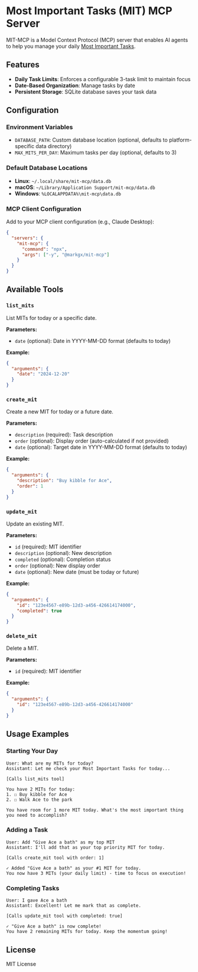 # Most Important Tasks (MIT) MCP Server

MIT-MCP is a Model Context Protocol (MCP) server that enables AI agents to help you manage your daily [Most Important Tasks](https://zenhabits.net/purpose-your-day-most-important-task).

## Features

- **Daily Task Limits**: Enforces a configurable 3-task limit to maintain focus
- **Date-Based Organization**: Manage tasks by date
- **Persistent Storage**: SQLite database saves your task data

## Configuration

### Environment Variables

- `DATABASE_PATH`: Custom database location (optional, defaults to platform-specific data directory)
- `MAX_MITS_PER_DAY`: Maximum tasks per day (optional, defaults to 3)

### Default Database Locations

- **Linux**: `~/.local/share/mit-mcp/data.db`
- **macOS**: `~/Library/Application Support/mit-mcp/data.db`
- **Windows**: `%LOCALAPPDATA%\mit-mcp\data.db`

### MCP Client Configuration

Add to your MCP client configuration (e.g., Claude Desktop):

```json
{
  "servers": {
    "mit-mcp": {
      "command": "npx",
      "args": ["-y", "@markgx/mit-mcp"]
    }
  }
}
```

## Available Tools

### `list_mits`

List MITs for today or a specific date.

**Parameters:**

- `date` (optional): Date in YYYY-MM-DD format (defaults to today)

**Example:**

```json
{
  "arguments": {
    "date": "2024-12-20"
  }
}
```

### `create_mit`

Create a new MIT for today or a future date.

**Parameters:**

- `description` (required): Task description
- `order` (optional): Display order (auto-calculated if not provided)
- `date` (optional): Target date in YYYY-MM-DD format (defaults to today)

**Example:**

```json
{
  "arguments": {
    "description": "Buy kibble for Ace",
    "order": 1
  }
}
```

### `update_mit`

Update an existing MIT.

**Parameters:**

- `id` (required): MIT identifier
- `description` (optional): New description
- `completed` (optional): Completion status
- `order` (optional): New display order
- `date` (optional): New date (must be today or future)

**Example:**

```json
{
  "arguments": {
    "id": "123e4567-e89b-12d3-a456-426614174000",
    "completed": true
  }
}
```

### `delete_mit`

Delete a MIT.

**Parameters:**

- `id` (required): MIT identifier

**Example:**

```json
{
  "arguments": {
    "id": "123e4567-e89b-12d3-a456-426614174000"
  }
}
```

## Usage Examples

### Starting Your Day

```
User: What are my MITs for today?
Assistant: Let me check your Most Important Tasks for today...

[Calls list_mits tool]

You have 2 MITs for today:
1. ☐ Buy kibble for Ace
2. ☐ Walk Ace to the park

You have room for 1 more MIT today. What's the most important thing you need to accomplish?
```

### Adding a Task

```
User: Add "Give Ace a bath" as my top MIT
Assistant: I'll add that as your top priority MIT for today.

[Calls create_mit tool with order: 1]

✓ Added "Give Ace a bath" as your #1 MIT for today.
You now have 3 MITs (your daily limit) - time to focus on execution!
```

### Completing Tasks

```
User: I gave Ace a bath
Assistant: Excellent! Let me mark that as complete.

[Calls update_mit tool with completed: true]

✓ "Give Ace a bath" is now complete!
You have 2 remaining MITs for today. Keep the momentum going!
```

## License

MIT License
